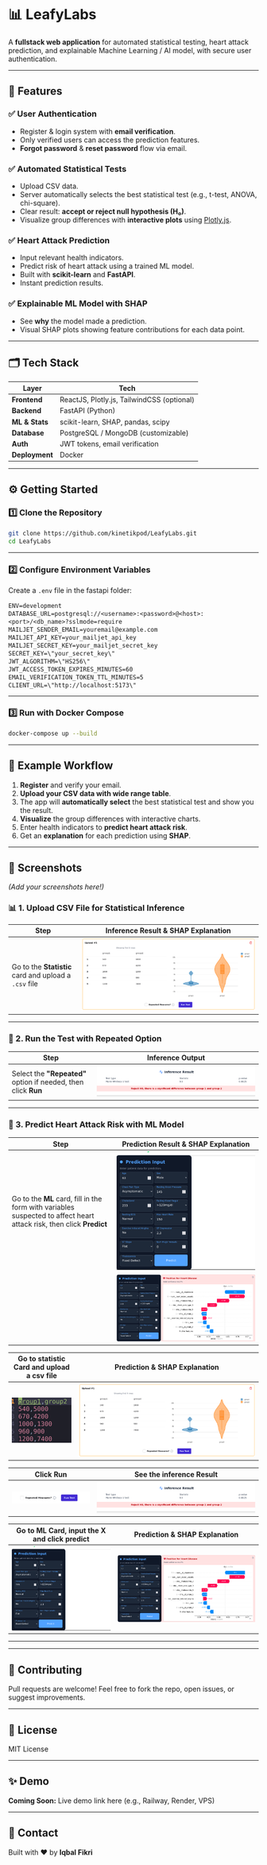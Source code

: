 # 📊 LeafyLabs

A **fullstack web application** for automated statistical testing, heart attack prediction, and explainable Machine Learning / AI model, with secure user authentication.

---

## 🚀 Features

### ✅ User Authentication

* Register & login system with **email verification**.
* Only verified users can access the prediction features.
* **Forgot password** & **reset password** flow via email.

### ✅ Automated Statistical Tests

* Upload CSV data.
* Server automatically selects the best statistical test (e.g., t-test, ANOVA, chi-square).
* Clear result: **accept or reject null hypothesis (H₀)**.
* Visualize group differences with **interactive plots** using [Plotly.js](https://plotly.com/javascript/).

### ✅ Heart Attack Prediction

* Input relevant health indicators.
* Predict risk of heart attack using a trained ML model.
* Built with **scikit-learn** and **FastAPI**.
* Instant prediction results.

### ✅ Explainable ML Model with SHAP

* See **why** the model made a prediction.
* Visual SHAP plots showing feature contributions for each data point.

---

## 🗂️ Tech Stack

| Layer          | Tech                                       |
| -------------- | ------------------------------------------ |
| **Frontend**   | ReactJS, Plotly.js, TailwindCSS (optional) |
| **Backend**    | FastAPI (Python)                           |
| **ML & Stats** | scikit-learn, SHAP, pandas, scipy          |
| **Database**   | PostgreSQL / MongoDB (customizable)        |
| **Auth**       | JWT tokens, email verification             |
| **Deployment** | Docker            |

---

## ⚙️ Getting Started

### 1️⃣ Clone the Repository

```bash
git clone https://github.com/kinetikpod/LeafyLabs.git
cd LeafyLabs
```

---

### 2️⃣ Configure Environment Variables

Create a `.env` file in the fastapi folder:

```env
ENV=development
DATABASE_URL=postgresql://<username>:<password>@<host>:<port>/<db_name>?sslmode=require
MAILJET_SENDER_EMAIL=youremail@example.com
MAILJET_API_KEY=your_mailjet_api_key
MAILJET_SECRET_KEY=your_mailjet_secret_key
SECRET_KEY=\"your_secret_key\"
JWT_ALGORITHM=\"HS256\"
JWT_ACCESS_TOKEN_EXPIRES_MINUTES=60
EMAIL_VERIFICATION_TOKEN_TTL_MINUTES=5
CLIENT_URL=\"http://localhost:5173\"
```

---

### 3️⃣ Run with Docker Compose

```bash
docker-compose up --build
```

---

## 📁 Example Workflow

1. **Register** and verify your email.
2. **Upload your CSV data with wide range table**.
3. The app will **automatically select** the best statistical test and show you the result.
4. **Visualize** the group differences with interactive charts.
5. Enter health indicators to **predict heart attack risk**.
6. Get an **explanation** for each prediction using **SHAP**.

---

## 📸 Screenshots

*(Add your screenshots here!)*

### 📊 1. Upload CSV File for Statistical Inference

| Step                                                                 | Inference Result & SHAP Explanation                      |
|----------------------------------------------------------------------|-----------------------------------------------------------|
| Go to the **Statistic** card and upload a `.csv` file               | ![Statistical Result](react-client/images/infer2/mannwhitney_violin.png) |

---

### 🧪 2. Run the Test with Repeated Option

| Step                                                                 | Inference Output                                          |
|----------------------------------------------------------------------|-----------------------------------------------------------|
| Select the **"Repeated"** option if needed, then click **Run**      | ![Test Output](react-client/images/infer1/infer_whitney.png) |

---

### 🤖 3. Predict Heart Attack Risk with ML Model

| Step                                                                 | Prediction Result & SHAP Explanation                      |
|----------------------------------------------------------------------|------------------------------------------------------------|
| Go to the **ML** card, fill in the form with variables suspected to affect heart attack risk, then click **Predict** | ![Input Form](react-client/images/infer3/infer3_form.png) |
|                                                                      | ![SHAP Plot](react-client/images/infer3/infer3_shap.png)   |


| Go to statistic Card and upload a csv file                      | Prediction & SHAP Explanation                |
| ---------------------------------------------- | -------------------------------------------- |
| ![mann-whitney U data](react-client/images/infer2/mannwhitney_reject.png) | ![SHAP Plot](react-client/images/infer2/mannwhitney_violin.png) |


| Click Run                       | See the inference Result                |
| ---------------------------------------------- | -------------------------------------------- |
| ![wide range csv data](react-client/images/infer1/click_button.png) | ![SHAP Plot](react-client/images/infer1/infer_whitney.png) |


| Go to ML Card, input the X and click predict                       | Prediction & SHAP Explanation                |
| ---------------------------------------------- | -------------------------------------------- |
| ![wide range csv data](react-client/images/infer3/infer3_form.png) | ![SHAP Plot](react-client/images/infer3/infer3_shap.png) |

---

---

## 🤝 Contributing

Pull requests are welcome!
Feel free to fork the repo, open issues, or suggest improvements.

---

## 📜 License

MIT License

---

## ✨ Demo

**Coming Soon:** Live demo link here (e.g., Railway, Render, VPS)

---

## 📧 Contact

Built with ❤️ by **Iqbal Fikri**


